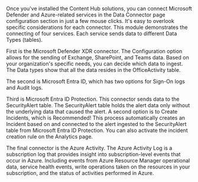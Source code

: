 Once you've installed the Content Hub solutions, you can connect Microsoft Defender and Azure-related services in the Data Connector page configuration section in just a few mouse clicks.  It's easy to overlook specific considerations for each connector.  This module demonstrates the connecting of four services. Each service sends data to different Data Types (tables).

First is the Microsoft Defender XDR connector. The Configuration option allows for the sending of Exchange, SharePoint, and Teams data.  Based on your organization's specific needs, you can decide which data to ingest. The Data types show that all the data resides in the OfficeActivity table.

The second is Microsoft Entra ID, which has two options for Sign-On logs and Audit logs.

Third is Microsoft Entra ID Protection. This connector sends data to the SecurityAlert table. The SecurityAlert table holds the alert data only without the underlying data that caused the alert. A second option is to Create Incidents, which is Recommended! This process automatically creates an Incident based on and connected to the alert ingested to the SecurityAlert table from Microsoft Entra ID Protection. You can also activate the incident creation rule on the Analytics page.

The final connector is the Azure Activity. The Azure Activity Log is a subscription log that provides insight into subscription-level events that occur in Azure. Including events from Azure Resource Manager operational data, service health events, write operations taken on the resources in your subscription, and the status of activities performed in Azure.
